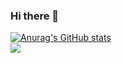 ### Hi there 👋

[![Anurag's GitHub stats](https://github-readme-stats.vercel.app/api?username=yukiii0529)](https://github.com/anuraghazra/github-readme-stats)  
![](https://komarev.com/ghpvc/?username=yukiii0529&color=brightgreen)

<!--
**yukiii0529/yukiii0529** is a ✨ _special_ ✨ repository because its `README.md` (this file) appears on your GitHub profile.

Here are some ideas to get you started:

- 🔭 I’m currently working on ...
- 🌱 I’m currently learning ...
- 👯 I’m looking to collaborate on ...
- 🤔 I’m looking for help with ...
- 💬 Ask me about ...
- 📫 How to reach me: ...
- 😄 Pronouns: ...
- ⚡ Fun fact: ...
-->
